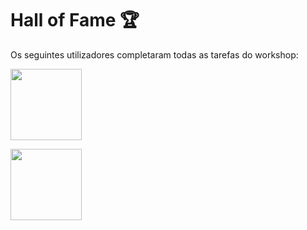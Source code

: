 # Hall of Fame 🏆
Os seguintes utilizadores completaram todas as tarefas do workshop:

[<img src="https://avatars.githubusercontent.com/u/18335360?v=4" height="114px">](https://github.com/omarcostahamido "OCH - CEIS20")

[<img src="https://avatars.githubusercontent.com/u/68297678?v=4" height="114px">](https://github.com/gratinad)
